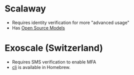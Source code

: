# Scalaway
- Requires identity verification for more "advanced usage"
- Has [Open Source Models](https://www.scaleway.com/en/pricing/model-as-a-service/)


# Exoscale (Switzerland)
- Requires SMS verification to enable MFA
- [cli](https://community.exoscale.com/community/tools/) is available in Homebrew.
